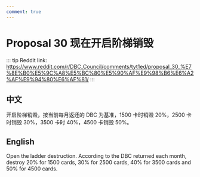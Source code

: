 ```yaml
---
comment: true
---
```


# Proposal 30 现在开启阶梯销毁

::: tip
Reddit link: https://www.reddit.com/r/DBC_Council/comments/tyt1ed/proposal_30_%E7%8E%B0%E5%9C%A8%E5%BC%80%E5%90%AF%E9%98%B6%E6%A2%AF%E9%94%80%E6%AF%81/
:::

## 中文

开启阶梯销毁，按当前每月返还的 DBC 为基准，1500 卡时销毁 20%，2500 卡时销毁 30%，3500 卡时 40%，4500 卡销毁 50%。

## English

Open the ladder destruction. According to the DBC returned each month, destroy 20% for 1500 cards, 30% for 2500 cards, 40% for 3500 cards and 50% for 4500 cards.
